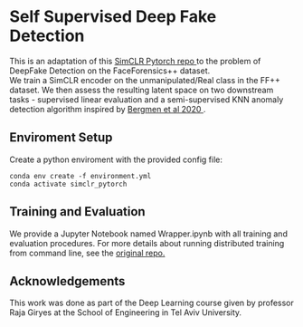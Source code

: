 # Self Supervised Deep Fake Detection

This is an adaptation of this <a href="https://github.com/AndrewAtanov/simclr-pytorch"> SimCLR Pytorch repo </a>
to the problem of DeepFake Detection on the FaceForensics++ dataset. <br />
We train a SimCLR encoder on the unmanipulated/Real class in the FF++ dataset.
We then assess the resulting latent space on two downstream tasks - supervised linear evaluation 
and a semi-supervised KNN anomaly detection algorithm inspired by
 <a href="https://arxiv.org/abs/2002.10445"> Bergmen et al 2020 </a>.

## Enviroment Setup


Create a python enviroment with the provided config file:

```(bash)
conda env create -f environment.yml
conda activate simclr_pytorch

```

## Training and Evaluation
We provide a Jupyter Notebook named Wrapper.ipynb with all training and evaluation procedures.
For more details about running distributed training from command line, see the 
<a href="https://github.com/AndrewAtanov/simclr-pytorch"> original repo. </a>

## Acknowledgements
This work was done as part of the Deep Learning course given by professor Raja Giryes
at the School of Engineering in Tel Aviv University.

